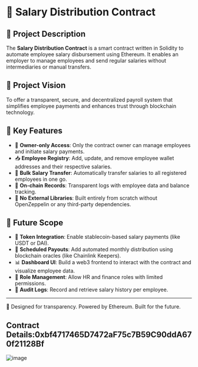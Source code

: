 # 💼 Salary Distribution Contract

## 📘 Project Description
The **Salary Distribution Contract** is a smart contract written in Solidity to automate employee salary disbursement using Ethereum. It enables an employer to manage employees and send regular salaries without intermediaries or manual transfers.

## 🌟 Project Vision
To offer a transparent, secure, and decentralized payroll system that simplifies employee payments and enhances trust through blockchain technology.

## 🚀 Key Features
- 👤 **Owner-only Access**: Only the contract owner can manage employees and initiate salary payments.
- 📥 **Employee Registry**: Add, update, and remove employee wallet addresses and their respective salaries.
- 💸 **Bulk Salary Transfer**: Automatically transfer salaries to all registered employees in one go.
- 🧾 **On-chain Records**: Transparent logs with employee data and balance tracking.
- 🔐 **No External Libraries**: Built entirely from scratch without OpenZeppelin or any third-party dependencies.

## 🔭 Future Scope
- 💱 **Token Integration**: Enable stablecoin-based salary payments (like USDT or DAI).
- 📆 **Scheduled Payouts**: Add automated monthly distribution using blockchain oracles (like Chainlink Keepers).
- 📊 **Dashboard UI**: Build a web3 frontend to interact with the contract and visualize employee data.
- 👥 **Role Management**: Allow HR and finance roles with limited permissions.
- 📄 **Audit Logs**: Record and retrieve salary history per employee.

---

🔐 Designed for transparency. Powered by Ethereum. Built for the future.
## Contract Details:0xbf4717465D7472aF75c7B59C90ddA670f21128Bf
![image](https://github.com/user-attachments/assets/7da99615-ba46-4df9-90da-722f63bf72f3)

